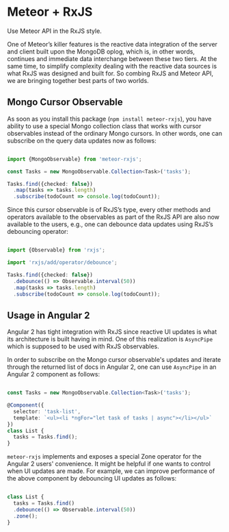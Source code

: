 # Meteor + RxJS
Use Meteor API in the RxJS style.

One of Meteor’s killer features is the reactive data integration of the server and client built upon the MongoDB oplog, which is, in other words, continues and immediate data interchange between these two tiers. At the same time, to simplify complexity dealing with the reactive data sources is what RxJS was designed and built for. So combing RxJS and Meteor API, we are bringing together best parts of two worlds.

## Mongo Cursor Observable

As soon as you install this package (`npm install meteor-rxjs`), you have ability to use a special Mongo collection class that works
with cursor observables instead of the ordinary Mongo cursors. In other words, one can subscribe on the query data updates now as follows:

```ts

import {MongoObservable} from 'meteor-rxjs';

const Tasks = new MongoObservable.Collection<Task>('tasks');

Tasks.find({checked: false})
  .map(tasks => tasks.length)
  .subscribe(todoCount => console.log(todoCount));

```

Since this cursor observable is of RxJS’s type, every other methods and operators available to the observables as part of the RxJS API are also now available to the users, e.g., one can debounce data updates using RxJS’s debouncing operator:

```ts

import {Observable} from 'rxjs';

import 'rxjs/add/operator/debounce';

Tasks.find({checked: false})
  .debounce(() => Observable.interval(50))
  .map(tasks => tasks.length)
  .subscribe(todoCount => console.log(todoCount));

```

## Usage in Angular 2

Angular 2 has tight integration with RxJS since reactive UI updates is what its architecture is built having in mind.
One of this realization is `AsyncPipe` which is supposed to be used with RxJS observables.

In order to subscribe on the Mongo cursor observable's updates and iterate through the returned list of docs in Angular 2, one can use `AsyncPipe` in an Angular 2 component as follows:

```ts

const Tasks = new MongoObservable.Collection<Task>('tasks');

@Component({
  selector: 'task-list',
  template: `<ul><li *ngFor="let task of tasks | async"></li></ul>`
})
class List {
  tasks = Tasks.find();
}

````

`meteor-rxjs` implements and exposes a special Zone operator for the Angular 2 users' convenience. It might be helpful if one wants to control when UI updates are made. For example, we can improve performance of the above component by debouncing UI updates as follows:

```ts

class List {
  tasks = Tasks.find()
  .debounce(() => Observable.interval(50))
  .zone();
}

```


